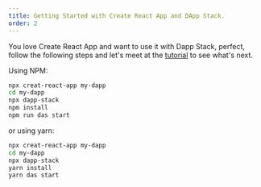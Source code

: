 ```yaml
---
title: Getting Started with Create React App and DApp Stack.
order: 2
---
```


You love Create React App and want to use it with Dapp Stack, perfect, follow the following steps and let's meet at the [tutorial](./tutorial/tutorial.html) to see what's next.

Using NPM:

```bash
npx creat-react-app my-dapp
cd my-dapp
npx dapp-stack
npm install
npm run das start
```

or using yarn:

```bash
npx creat-react-app my-dapp
cd my-dapp
npx dapp-stack
yarn install
yarn das start
```
